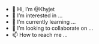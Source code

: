 - 👋 Hi, I’m @Khyjet
- 👀 I’m interested in ...
- 🌱 I’m currently learning ...
- 💞️ I’m looking to collaborate on ...
- 📫 How to reach me ...

<!---
Khyjet/Khyjet is a ✨ special ✨ repository because its `README.md` (this file) appears on your GitHub profile.
You can click the Preview link to take a look at your changes.
--->
